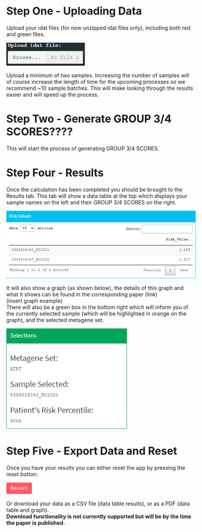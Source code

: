 # Step One - Uploading Data
Upload your idat files (for now unzipped idat files only), including both red and green files.  

![upload](upload.png)   

Upload a minimum of two samples. Increasing the number of samples will of course increase the length of time for the upcoming processes so we recommend ~10 sample batches. This will make looking through the results easier and will speed up the process.


# Step Two - Generate GROUP 3/4 SCORES????


This will start the process of generating GROUP 3/4 SCORES.

# Step Four - Results

Once the calculation has been completed you should be brought to the Results tab. This tab will show a data table at the top which displays your sample names on the left and their GROUP 3/4 SCORES on the right. 

![Risk Values](risk_values.png)  

It will also show a graph (as shown below), the details of this graph and what it shows can be found in the corresponding paper (link)  
(insert graph example)  
There will also be a green box in the bottom right which will inform you of the currently selected sample (which will be highlighted in orange on the graph), and the selected metagene set.  

![Selections](selections.png)  


# Step Five - Export Data and Reset
Once you have your results you can either reset the app by pressing the reset button:  
  
  ![Reset](Reset.png)  

Or download your data as a CSV file (data table results), or as a PDF (data table and graph).  
**Download functionality is not currently supported but will be by the time the paper is published.**